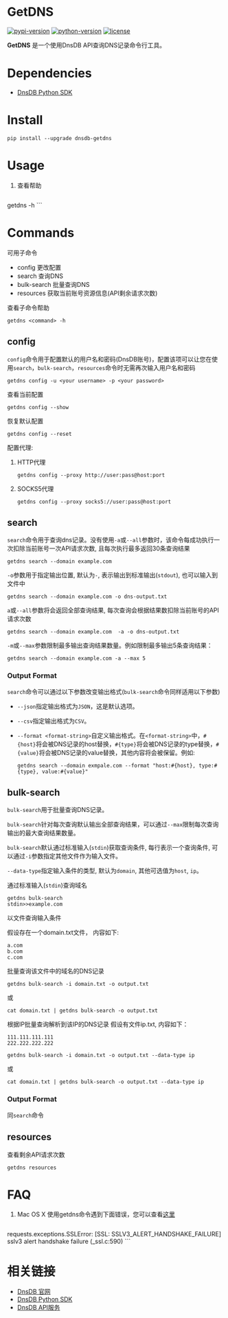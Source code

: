 # GetDNS

[![pypi-version]][pypi]
[![python-version]][pypi]
[![license]][pypi]

**GetDNS** 是一个使用DnsDB API查询DNS记录命令行工具。

# Dependencies

* [DnsDB Python SDK](https://pysdk.dnsdb.io)

# Install

```shell
pip install --upgrade dnsdb-getdns
```

# Usage

1. 查看帮助

    ```shell
getdns -h
    ```

# Commands

可用子命令

* config 更改配置
* search 查询DNS
* bulk-search 批量查询DNS
* resources 获取当前账号资源信息(API剩余请求次数)

查看子命令帮助

```shell
getdns <command> -h
```

## config

`config`命令用于配置默认的用户名和密码(DnsDB账号)，配置该项可以让您在使用`search`，`bulk-search`，`resources`命令时无需再次输入用户名和密码

```shell
getdns config -u <your username> -p <your password>
```

查看当前配置

```shell
getdns config --show
```

恢复默认配置

```shell
getdns config --reset
```

配置代理:

1. HTTP代理

    ```shell
    getdns config --proxy http://user:pass@host:port
    ```

2. SOCKS5代理

    ```shell
    getdns config --proxy socks5://user:pass@host:port
    ```

## search

`search`命令用于查询dns记录。没有使用`-a`或`--all`参数时，该命令每成功执行一次扣除当前账号一次API请求次数,  且每次执行最多返回30条查询结果

```shell
getdns search --domain example.com
```

`-o`参数用于指定输出位置, 默认为`-`, 表示输出到标准输出(`stdout`), 也可以输入到文件中

```shell
getdns search --domain example.com -o dns-output.txt
```

`a`或`--all`参数将会返回全部查询结果, 每次查询会根据结果数扣除当前账号的API请求次数

```shell
getdns search --domain example.com  -a -o dns-output.txt
```

`-m`或`--max`参数限制最多输出查询结果数量。例如限制最多输出5条查询结果：

```shell
getdns search --domain example.com -a --max 5
```

### Output Format

`search`命令可以通过以下参数改变输出格式(`bulk-search`命令同样适用以下参数)

* `--json`指定输出格式为`JSON`，这是默认选项。
* `--csv`指定输出格式为`CSV`。
* `--format <format-string>`自定义输出格式。在`<format-string>`中，`#{host}`将会被DNS记录的host替换，`#{type}`将会被DNS记录的type替换，`#{value}`将会被DNS记录的value替换，其他内容将会被保留。例如:
    
    ```shell
    getdns search --domain exmpale.com --format "host:#{host}, type:#{type}, value:#{value}"
    ```

## bulk-search

`bulk-search`用于批量查询DNS记录。

`bulk-search`针对每次查询默认输出全部查询结果，可以通过`--max`限制每次查询输出的最大查询结果数量。

`bulk-search`默认通过标准输入(`stdin`)获取查询条件, 每行表示一个查询条件, 可以通过`-i`参数指定其他文件作为输入文件。

`--data-type`指定输入条件的类型, 默认为`domain`, 其他可选值为`host`, `ip`。

通过标准输入(`stdin`)查询域名

```shell
getdns bulk-search
stdin>>example.com
```

以文件查询输入条件

假设存在一个domain.txt文件， 内容如下:

```
a.com
b.com
c.com
```

批量查询该文件中的域名的DNS记录

```shell
getdns bulk-search -i domain.txt -o output.txt
```
或

```shell
cat domain.txt | getdns bulk-search -o output.txt
```

根据IP批量查询解析到该IP的DNS记录
假设有文件ip.txt, 内容如下：
```
111.111.111.111
222.222.222.222
```

```shell
getdns bulk-search -i domain.txt -o output.txt --data-type ip
```
或

```shell
cat domain.txt | getdns bulk-search -o output.txt --data-type ip
```

### Output Format

同`search`命令

## resources

查看剩余API请求次数

```shell
getdns resources
```

# FAQ

1. Mac OS X 使用getdns命令遇到下面错误，您可以查看[这里](https://github.com/dnsdb-team/dnsdb-python-sdk/wiki/Tutorials#%E5%AE%89%E8%A3%85%E5%88%B0mac-os-x)

    ```shell
requests.exceptions.SSLError: [SSL: SSLV3_ALERT_HANDSHAKE_FAILURE] sslv3 alert handshake failure (_ssl.c:590)
    ```

# 相关链接

* [DnsDB 官网](https://dnsdb.io)
* [DnsDB Python SDK](https://pysdk.dnsdb.io)
* [DnsDB API服务](https://dnsdb.io/apiservice)

[pypi-version]: https://img.shields.io/pypi/v/dnsdb-getdns.svg
[pypi]: https://pypi.python.org/pypi/dnsdb-getdns
[python-version]: https://img.shields.io/pypi/pyversions/dnsdb-getdns.svg
[license]: https://img.shields.io/pypi/l/dnsdb-getdns.svg